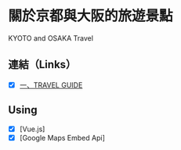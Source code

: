 # 關於京都與大阪的旅遊景點

KYOTO and OSAKA Travel


## 連結（Links）

- [X] [一、TRAVEL GUIDE](https://liugoldent.github.io/Travel/Travel.html)


## Using

- [X] [Vue.js]
- [X] [Google Maps Embed Api]
